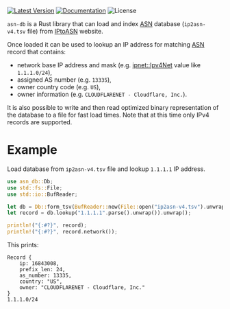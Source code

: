 [![Latest Version]][crates.io] [![Documentation]][docs.rs] ![License]

`asn-db` is a Rust library that can load and index [ASN] database (`ip2asn-v4.tsv` file) from [IPtoASN] website.

Once loaded it can be used to lookup an IP address for matching [ASN] record that contains:

* network base IP address and mask (e.g. [ipnet::Ipv4Net](https://docs.rs/ipnet/2.3.0/ipnet/struct.Ipv4Net.html) value like `1.1.1.0/24`),
* assigned AS number (e.g. `13335`),
* owner country code (e.g. `US`),
* owner information (e.g. `CLOUDFLARENET - Cloudflare, Inc.`).

It is also possible to write and then read optimized binary representation of the database to a file for fast load times.
Note that at this time only IPv4 records are supported.

# Example

Load database from `ip2asn-v4.tsv` file and lookup `1.1.1.1` IP address.

```rust
use asn_db::Db;
use std::fs::File;
use std::io::BufReader;

let db = Db::form_tsv(BufReader::new(File::open("ip2asn-v4.tsv").unwrap())).unwrap();
let record = db.lookup("1.1.1.1".parse().unwrap()).unwrap();

println!("{:#?}", record);
println!("{:#?}", record.network());
```

This prints:
```noformat
Record {
    ip: 16843008,
    prefix_len: 24,
    as_number: 13335,
    country: "US",
    owner: "CLOUDFLARENET - Cloudflare, Inc."
}
1.1.1.0/24
```

[ASN]: https://en.wikipedia.org/wiki/Autonomous_system_%28Internet%29#Assignment
[IPtoASN]: https://iptoasn.com/
[crates.io]: https://crates.io/crates/asn-db
[Latest Version]: https://img.shields.io/crates/v/asn-db.svg
[Documentation]: https://docs.rs/asn-db/badge.svg
[docs.rs]: https://docs.rs/asn-db
[License]: https://img.shields.io/crates/l/asn-db.svg
